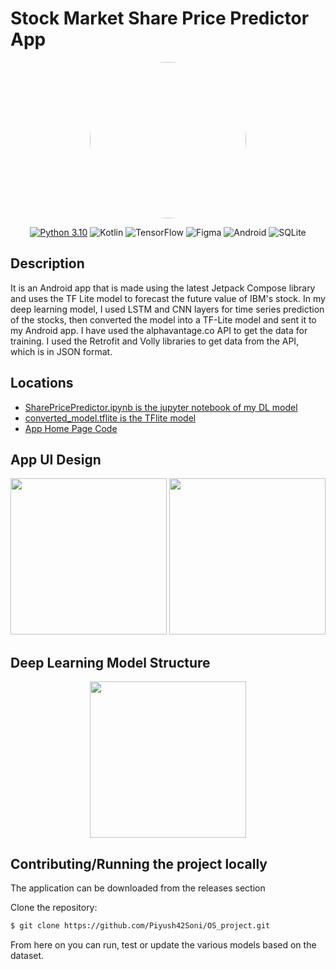 # Stock Market Share Price Predictor App
<div align="center">
<img src="https://th.bing.com/th/id/OIG.KaoRXthw6k2vgT_RVFgi?w=173&h=173&c=6&pcl=1b1a19&r=0&o=5&dpr=1.1&pid=ImgGn" width=250 style="border-radius:50%"/>
  
  [![Python 3.10](https://img.shields.io/badge/python-3.10-blue.svg)](https://www.python.org/downloads/release/python-3100/)
  ![Kotlin](https://img.shields.io/badge/kotlin-%237F52FF.svg?style=for-the-badge&logo=kotlin&logoColor=white)
  ![TensorFlow](https://img.shields.io/badge/TensorFlow-%23FF6F00.svg?style=for-the-badge&logo=TensorFlow&logoColor=white)
  ![Figma](https://img.shields.io/badge/figma-%23F24E1E.svg?style=for-the-badge&logo=figma&logoColor=white)
  ![Android](https://img.shields.io/badge/Android-37F52FF.svg?style=for-the-badge&logo=Android&logoColor=white)
  ![SQLite](https://img.shields.io/badge/SQLite-293764.svg?style=for-the-badge&logo=SQLite&logoColor=white)
</div>

## Description
It is an Android app that is made using the latest Jetpack Compose library and uses the TF Lite model to forecast the future value of IBM's stock. In my deep learning model, I used LSTM and CNN layers for time series prediction of the stocks, then converted the model into a TF-Lite model and sent it to my Android app. I have used the alphavantage.co API to get the data for training. I used the Retrofit and Volly libraries to get data from the API, which is in JSON format.

## Locations
- [SharePricePredictor.ipynb is the jupyter notebook of my DL model](https://github.com/Piyush42Soni/Stock_Market_Share_Price_Predictor_App/blob/master/SharePricePredictor.ipynb)
- [converted_model.tflite is the TFlite model](https://github.com/Piyush42Soni/Stock_Market_Share_Price_Predictor_App/blob/master/app/src/main/ml/converted_model.tflite)
- [App Home Page Code](https://github.com/Piyush42Soni/Stock_Market_Share_Price_Predictor_App/blob/master/app/src/main/java/com/example/stockmarketpricepredictor/MainActivity.kt)

## App UI Design

<div align="center"> 
 <img src="https://github.com/Piyush42Soni/Stock_Market_Share_Price_Predictor_App/blob/master/AppUIdesign.png" width=250 />
 <img src="https://github.com/Piyush42Soni/Stock_Market_Share_Price_Predictor_App/blob/master/AppUIdesign2.png" width=250 />
</div>

## Deep Learning Model Structure

<div align="center"> 
 <img src="https://github.com/Piyush42Soni/Stock_Market_Share_Price_Predictor_App/blob/master/Model_structure.png" width=250 />
</div>

## Contributing/Running the project locally

The application can be downloaded from the releases section 

Clone the repository:

```bash
$ git clone https://github.com/Piyush42Soni/OS_project.git
```
From here on you can run, test or update the various models based on the dataset.
